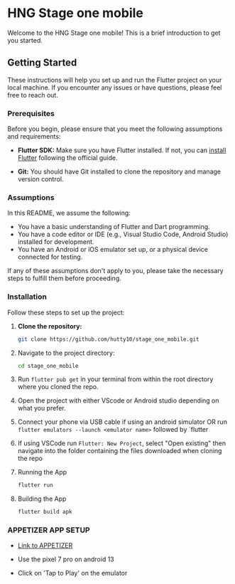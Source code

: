 # HNG Stage one mobile

Welcome to the HNG Stage one mobile! This is a brief introduction to get you started.

## Getting Started

These instructions will help you set up and run the Flutter project on your local machine. If you encounter any issues or have questions, please feel free to reach out.

### Prerequisites

Before you begin, please ensure that you meet the following assumptions and requirements:

- **Flutter SDK:** Make sure you have Flutter installed. If not, you can [install Flutter](https://flutter.dev/docs/get-started/install) following the official guide.

- **Git:** You should have Git installed to clone the repository and manage version control.

### Assumptions

In this README, we assume the following:

- You have a basic understanding of Flutter and Dart programming.
- You have a code editor or IDE (e.g., Visual Studio Code, Android Studio) installed for development.
- You have an Android or iOS emulator set up, or a physical device connected for testing.

If any of these assumptions don't apply to you, please take the necessary steps to fulfill them before proceeding.

### Installation

Follow these steps to set up the project:

1. **Clone the repository:**

   ```bash
   git clone https://github.com/hutty10/stage_one_mobile.git

2. Navigate to the project directory:

    ```bash
    cd stage_one_mobile

3. Run `flutter pub get` in your terminal from within the root directory where you cloned the repo.
4. Open the project with either VScode or Android studio depending on what you prefer.
5. Connect your phone via USB cable if using an android simulator OR run `flutter emulators --launch <emulator name>` followed by `flutter
6. If using VSCode run `Flutter: New Project`, select "Open existing" then navigate into the folder containing the files downloaded when cloning the repo
7. Running the App

    ```bash
    flutter run

8. Building the App

    ```bash
    flutter build apk

### APPETIZER APP SETUP

- [Link to APPETIZER](https://appetize.io/app/ywrtxxbvdiwod4bh6vskynmpiq?device=pixel6&osVersion=12.0&scale=75)

- Use the pixel 7 pro on android 13

- Click on 'Tap to Play' on the emulator
